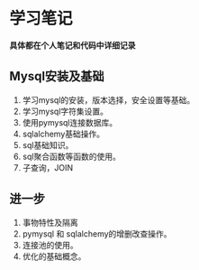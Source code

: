 # 学习笔记
**具体都在个人笔记和代码中详细记录**
## Mysql安装及基础
1. 学习mysql的安装，版本选择，安全设置等基础。
2. 学习mysql字符集设置。
3. 使用pymysql连接数据库。
4. sqlalchemy基础操作。
5. sql基础知识。
6. sql聚合函数等函数的使用。
7. 子查询，JOIN
## 进一步
1. 事物特性及隔离
2. pymysql 和 sqlalchemy的增删改查操作。
3. 连接池的使用。
4. 优化的基础概念。
